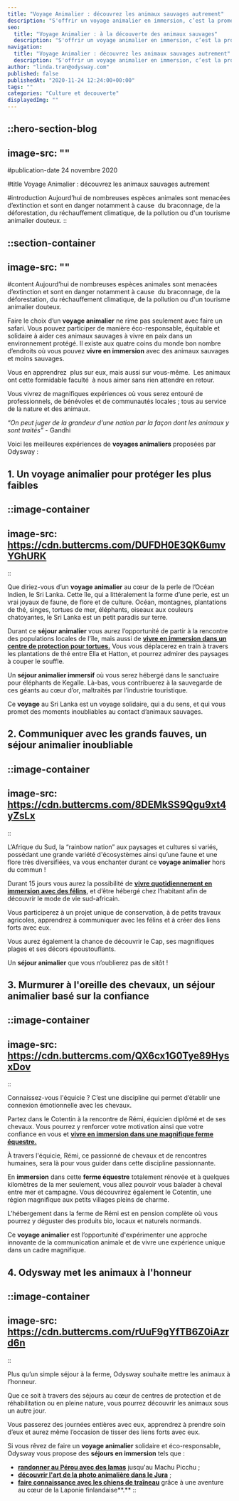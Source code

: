 ```yaml
---
title: "Voyage Animalier : découvrez les animaux sauvages autrement"
description: "S'offrir un voyage animalier en immersion, c’est la promesse de vivre des moments uniques au contact d’animaux sauvages au grand cœur et des souvenirs à vie."
seo:
  title: "Voyage Animalier : à la découverte des animaux sauvages"
  description: "S'offrir un voyage animalier en immersion, c’est la promesse de vivre des moments uniques au contact d’animaux sauvages au grand cœur, et des souvenirs à vie !"
navigation:
  title: "Voyage Animalier : découvrez les animaux sauvages autrement"
  description: "S'offrir un voyage animalier en immersion, c’est la promesse de vivre des moments uniques au contact d’animaux sauvages au grand cœur et des souvenirs à vie."
author: "linda.tran@odysway.com"
published: false
publishedAt: "2020-11-24 12:24:00+00:00"
tags: ""
categories: "Culture et decouverte"
displayedImg: ""
---
```


::hero-section-blog
---
image-src: ""
---
#publication-date
24 novembre 2020

#title
Voyage Animalier : découvrez les animaux sauvages autrement

#introduction
Aujourd’hui de nombreuses espèces animales sont menacées d’extinction et sont en danger notamment à cause  du braconnage, de la déforestation, du réchauffement climatique, de la pollution ou d'un tourisme animalier douteux.
::

::section-container
---
image-src: ""
---
#content
Aujourd’hui de nombreuses espèces animales sont menacées d’extinction et sont en danger notamment à cause  du braconnage, de la déforestation, du réchauffement climatique, de la pollution ou d'un tourisme animalier douteux.

Faire le choix d’un **voyage animalier** ne rime pas seulement avec faire un safari. Vous pouvez participer de manière éco-responsable, équitable et solidaire à aider ces animaux sauvages à vivre en paix dans un environnement protégé. Il existe aux quatre coins du monde bon nombre d’endroits où vous pouvez **vivre en immersion** avec des animaux sauvages et moins sauvages.

Vous en apprendrez  plus sur eux, mais aussi sur vous-même.  Les animaux ont cette formidable faculté  à nous aimer sans rien attendre en retour.

Vous vivrez de magnifiques expériences où vous serez entouré de professionnels, de bénévoles et de communautés locales ; tous au service de la nature et des animaux.

_“On peut juger de la grandeur d'une nation par la façon dont les animaux y sont traités”_ - Gandhi

Voici les meilleures expériences de **voyages animaliers** proposées par Odysway :

## **1\. Un voyage animalier pour protéger les plus faibles**

::image-container
---
image-src: https://cdn.buttercms.com/DUFDH0E3QK6umvYGhURK
---
::

Que diriez-vous d’un **voyage animalier** au cœur de la perle de l’Océan Indien, le Sri Lanka. Cette île, qui a littéralement la forme d’une perle, est un vrai joyaux de faune, de flore et de culture. Océan, montagnes, plantations de thé, singes, tortues de mer, éléphants, oiseaux aux couleurs chatoyantes, le Sri Lanka est un petit paradis sur terre.

Durant ce **séjour animalier** vous aurez l’opportunité de partir à la rencontre des populations locales de l'île, mais aussi de [**vivre en immersion dans un centre de protection pour tortues.**](https://odysway.com/voyages/protection-animaux-sri-lanka?utm_source=SEO&utm_medium=BlogPost&utm_campaign=voyageanimalier) Vous vous déplacerez en train à travers les plantations de thé entre Ella et Hatton, et pourrez admirer des paysages à couper le souffle.

Un **séjour animalier immersif** où vous serez hébergé dans le sanctuaire pour éléphants de Kegalle. Là-bas, vous contribuerez à la sauvegarde de ces géants au cœur d’or, maltraités par l’industrie touristique.

Ce **voyage** au Sri Lanka est un voyage solidaire, qui a du sens, et qui vous promet des moments inoubliables au contact d’animaux sauvages.

## 2\. Communiquer avec les grands fauves, un séjour animalier inoubliable

::image-container
---
image-src: https://cdn.buttercms.com/8DEMkSS9Qgu9xt4yZsLx
---
::

L’Afrique du Sud, la “rainbow nation” aux paysages et cultures si variés, possédant une grande variété d'écosystèmes ainsi qu’une faune et une flore très diversifiées, va vous enchanter durant ce **voyage animalier** hors du commun !

Durant 15 jours vous aurez la possibilité de [**vivre quotidiennement en immersion avec des félins**](https://odysway.com/voyages/felins-afrique-du-sud?utm_source=SEO&utm_medium=BlogPost&utm_campaign=voyageanimalier), et d’être hébergé chez l’habitant afin de découvrir le mode de vie sud-africain.

Vous participerez à un projet unique de conservation, à de petits travaux agricoles, apprendrez à communiquer avec les félins et à créer des liens forts avec eux.

Vous aurez également la chance de découvrir le Cap, ses magnifiques plages et ses décors époustouflants.

Un **séjour animalier** que vous n’oublierez pas de sitôt !

## 3\. Murmurer à l'oreille des chevaux, un séjour animalier basé sur la confiance

::image-container
---
image-src: https://cdn.buttercms.com/QX6cx1G0Tye89HysxDov
---
::

Connaissez-vous l'équicie ? C’est une discipline qui permet d’établir une connexion émotionnelle avec les chevaux.

Partez dans le Cotentin à la rencontre de Rémi, équicien diplômé et de ses chevaux. Vous pourrez y renforcer votre motivation ainsi que votre confiance en vous et [**vivre en immersion dans une magnifique ferme équestre.**](https://odysway.com/voyages/equicie-cheval-cotentin-normandie?utm_source=SEO&utm_medium=BlogPost&utm_campaign=voyageanimalier)

À travers l'équicie, Rémi, ce passionné de chevaux et de rencontres humaines, sera là pour vous guider dans cette discipline passionnante.

En **immersion** dans cette **ferme équestre** totalement rénovée et à quelques kilomètres de la mer seulement, vous allez pouvoir vous balader à cheval entre mer et campagne. Vous découvrirez également le Cotentin, une région magnifique aux petits villages pleins de charme.

L’hébergement dans la ferme de Rémi est en pension complète où vous pourrez y déguster des produits bio, locaux et naturels normands.

Ce **voyage animalier** est l’opportunité d'expérimenter une approche innovante de la communication animale et de vivre une expérience unique dans un cadre magnifique.

## 4\. Odysway met les animaux à l'honneur

::image-container
---
image-src: https://cdn.buttercms.com/rUuF9gYfTB6Z0iAzrd6n
---
::

Plus qu’un simple séjour à la ferme, Odysway souhaite mettre les animaux à l’honneur.

Que ce soit à travers des séjours au cœur de centres de protection et de réhabilitation ou en pleine nature, vous pourrez découvrir les animaux sous un autre jour.

Vous passerez des journées entières avec eux, apprendrez à prendre soin d’eux et aurez même l’occasion de tisser des liens forts avec eux.

Si vous rêvez de faire un **voyage animalier** solidaire et éco-responsable, Odysway vous propose des **séjours en immersion** tels que : 

*   [**randonner au Pérou avec des lamas**](https://odysway.com/voyages/trek-lamas-perou?utm_source=SEO&utm_medium=BlogPost&utm_campaign=voyageanimalier) jusqu'au Machu Picchu ;
*   [**découvrir l'art de la photo animalière dans le Jura**](https://odysway.com/voyages/decouvrez-photo-animaliere-jura?utm_source=SEO&utm_medium=BlogPost&utm_campaign=voyageanimalier) ;
*   [**faire connaissance avec les chiens de traîneau**](https://odysway.com/voyages/voyage-hiver-laponie-finlande?utm_source=SEO&utm_medium=BlogPost&utm_campaign=voyageanimalier) grâce à une aventure au cœur de la Laponie finlandaise**.**
::
